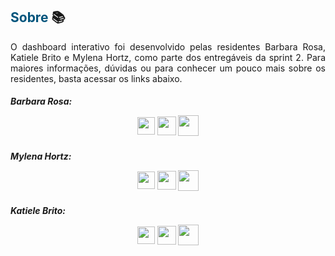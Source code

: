 ## <span style="color:#00547c"> Sobre </span> :books:

<p align="justify"> O dashboard interativo foi desenvolvido pelas residentes Barbara Rosa, Katiele Brito e Mylena Hortz, como parte dos entregáveis da sprint 2. Para maiores informações, dúvidas ou para conhecer um pouco mais sobre os residentes, basta acessar os links abaixo.

##### Barbara Rosa: <p align="center"> <a href="https://www.linkedin.com/in/barbaranicolerosa/" target="blank"><img align="center" src="https://upload.wikimedia.org/wikipedia/commons/1/19/LinkedIn_logo.svg" height="28" /></a> <a href="mailto:barbara.rosa@sistemafiep.org.br" target="blank"><img align="center" src="https://w7.pngwing.com/pngs/995/259/png-transparent-microsoft-outlook-logo-outlook-com-microsoft-outlook-email-microsoft-office-365-outlook-miscellaneous-blue-text.png" height="30" /></a> <a href="https://github.com/barbnrosa" target="blank"><img align="center" src="https://img.shields.io/badge/github-%23121011.svg?style=for-the-badge&logo=github&logoColor=white" height="33" /></a> 


##### Mylena Hortz: <p align="center"> <a href="https://www.linkedin.com/in/mhribas/" target="blank"><img align="center" src="https://upload.wikimedia.org/wikipedia/commons/1/19/LinkedIn_logo.svg" height="28" /></a> <a href="mailto:mylena.ribas@sistemafiep.org.br" target="blank"><img align="center" src="https://w7.pngwing.com/pngs/995/259/png-transparent-microsoft-outlook-logo-outlook-com-microsoft-outlook-email-microsoft-office-365-outlook-miscellaneous-blue-text.png" height="30" /></a> <a href="https://github.com/mhortz" target="blank"><img align="center" src="https://img.shields.io/badge/github-%23121011.svg?style=for-the-badge&logo=github&logoColor=white" height="33" /></a> 


##### Katiele Brito: <p align="center"> <a href="https://www.linkedin.com/in/katiele-val%C3%A9ria-pereira-brito-b4a23b16a/" target="blank"><img align="center" src="https://upload.wikimedia.org/wikipedia/commons/1/19/LinkedIn_logo.svg" height="28" /></a> <a href="katiele.brito@sistemafiep.org.br" target="blank"><img align="center" src="https://w7.pngwing.com/pngs/995/259/png-transparent-microsoft-outlook-logo-outlook-com-microsoft-outlook-email-microsoft-office-365-outlook-miscellaneous-blue-text.png" height="30" /></a> <a href="https://github.com/katielebr" target="blank"><img align="center" src="https://img.shields.io/badge/github-%23121011.svg?style=for-the-badge&logo=github&logoColor=white" height="33" /></a> 








